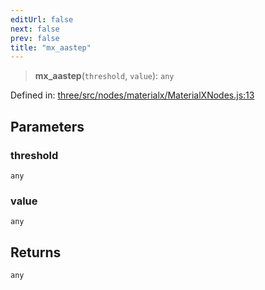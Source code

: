 ```yaml
---
editUrl: false
next: false
prev: false
title: "mx_aastep"
---
```


> **mx\_aastep**(`threshold`, `value`): `any`

Defined in: [three/src/nodes/materialx/MaterialXNodes.js:13](https://github.com/DefinitelyMaybe/three-i18n/blob/fa57b79433d1c349ffb23a78727299c8d4190136/three/src/nodes/materialx/MaterialXNodes.js#L13)

## Parameters

### threshold

`any`

### value

`any`

## Returns

`any`
